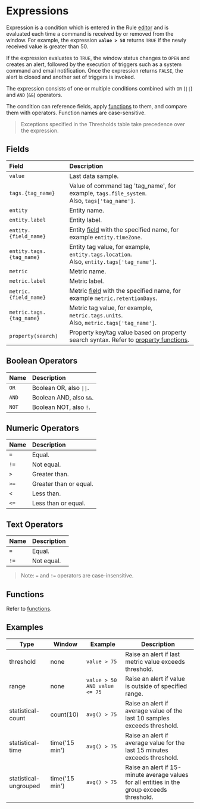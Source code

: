 # Expressions

Expression is a condition which is entered in the Rule [editor](editor.md) and is evaluated each time a command is
received by or removed from the window. For example, the expression **`value > 50`** returns `TRUE` if the newly received value is greater than 50.

If the expression evaluates to `TRUE`, the window status changes to `OPEN` and creates an alert, followed by
the execution of triggers such as a system command and email notification. Once
the expression returns `FALSE`, the alert is closed and another set of
triggers is invoked.

The expression consists of one or multiple conditions combined with `OR` (`||`) and `AND` (`&&`) operators.

The condition can reference fields, apply [functions](functions.md) to them, and compare them with operators. Function names are case-sensitive.

> Exceptions specified in the Thresholds table take precedence over the expression.

## Fields

| **Field** | **Description** |
| :--- | :--- |
| `value` | Last data sample. |
| `tags.{tag_name}` | Value of command tag 'tag_name', for example, `tags.file_system`. <br>Also, `tags['tag_name']`.|
| `entity` | Entity name. |
| `entity.label` | Entity label. |
| `entity.{field_name}` | Entity [field](../api/meta/entity/list.md#fields) with the specified name, for example `entity.timeZone`. |
| `entity.tags.{tag_name}` | Entity tag value, for example, `entity.tags.location`. <br>Also, `entity.tags['tag_name']`. |
| `metric` | Metric name. |
| `metric.label` | Metric label. |
| `metric.{field_name}` | Metric [field](../api/meta/metric/list.md#fields) with the specified name, for example `metric.retentionDays`. |
| `metric.tags.{tag_name}` | Metric tag value, for example, `metric.tags.units`. <br>Also, `metric.tags['tag_name']`. |
| `property(search)` | Property key/tag value based on property search syntax. Refer to [property functions](functions.md#property-functions). |

## Boolean Operators

| **Name** | **Description** |
| :--- | :--- |
| `OR` | Boolean OR, also `\|\|`. |
| `AND` | Boolean AND, also `&&`. |
| `NOT` | Boolean NOT, also `!`. |

## Numeric Operators

| **Name** | **Description** |
| :--- | :--- |
| `=` | Equal.
| `!=` | Not equal.
| `>` | Greater than.
| `>=` | Greater than or equal.
| `<` | Less than.
| `<=` | Less than or equal.

## Text Operators

| **Name** | **Description** |
| :--- | :--- |
| `=` | Equal. |
| `!=` | Not equal. |

> Note: `=` and `!=` operators are case-insensitive.

## Functions

Refer to [functions](functions.md).

## Examples

| **Type** | **Window** | **Example** | **Description** |
| --- | --- | --- | --- |
| threshold | none | `value > 75` | Raise an alert if last metric value exceeds threshold. |
| range | none | `value > 50 AND value <= 75` | Raise an alert if value is outside of specified range. |
| statistical-count | count(10) | `avg() > 75` | Raise an alert if average value of the last 10 samples exceeds threshold. |
| statistical-time | time('15 min') | `avg() > 75` | Raise an alert if average value for the last 15 minutes exceeds threshold. |
| statistical-ungrouped | time('15 min') | `avg() > 75` | Raise an alert if 15-minute average values for all entities in the group exceeds threshold. |
